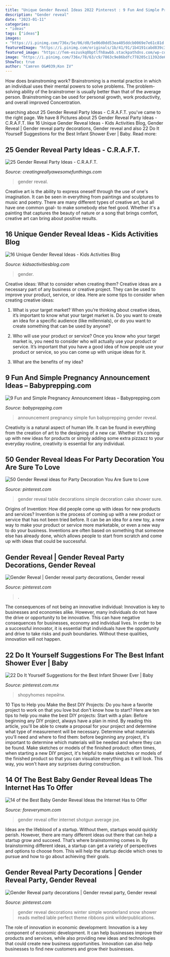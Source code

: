 ```yaml
---
title: "Unique Gender Reveal Ideas 2022 Pinterest : 9 Fun And Simple Pregnancy Announcement Ideas – Babyprepping.com"
description: "Gender reveal"
date: "2023-01-11"
categories:
- "ideas"
tags: ["ideas"]
images:
- "https://i.pinimg.com/736x/5e/06/d0/5e06d0dd53ea405ddcb0069e7e61c81d.jpg"
featuredImage: "https://i.pinimg.com/originals/1b/41/91/1b4191cabd839c3a2d0fd9ae4859a663.jpg"
featured_image: "https://fem-eszuskq0bptlfh8awbb.stackpathdns.com/wp-content/uploads/2018/08/1555590_1078289578889704_7834615890803408633_n.jpg"
image: "https://i.pinimg.com/736x/78/63/c9/7863c9e86bdfc778205c11392de676bf.jpg"
ShowToc: true
author: "Camren O&#039;Kon IV"
---
```



How does brainstroming work?
Brainstroming is a mental practice in which an individual uses their mental powers to solve problems. The problem-solving ability of the brainstromer is usually better than that of the average person. Brainstroming can be used for personal growth, work productivity, and overall improved Concentration.

	

		
searching about 25 Gender Reveal Party Ideas - C.R.A.F.T. you've came to the right page. We have 8 Pictures about 25 Gender Reveal Party Ideas - C.R.A.F.T. like 16 Unique Gender Reveal Ideas - Kids Activities Blog, Gender Reveal | Gender reveal party decorations, Gender reveal and also 22 Do It Yourself Suggestions for the Best Infant Shower Ever | Baby. Read more:
		
    
## 25 Gender Reveal Party Ideas - C.R.A.F.T.

<img loading=lazy src="https://www.creatingreallyawesomefunthings.com/wp-content/uploads/2013/08/dsc_0384.jpg" onerror="this.onerror=null;this.src='https://tse3.mm.bing.net/th?id=OIP.Uu8jhQmvwseOvHSev5SwcgHaLH&amp;pid=15.1';" alt="25 Gender Reveal Party Ideas - C.R.A.F.T.">

_Source: creatingreallyawesomefunthings.com_

>gender reveal. 

	

Creative art is the ability to express oneself through the use of one's imagination. It can be seen in everything from paintings and sculptures to music and poetry. There are many different types of creative art, but all have one common goal- to make somebody else feel good. Whether it's a painting that captures the beauty of nature or a song that brings comfort, creative art can bring about positive results.

    
## 16 Unique Gender Reveal Ideas - Kids Activities Blog

<img loading=lazy src="https://kidsactivitiesblog.com/wp-content/uploads/2017/06/gender-reveal-ideas.png" onerror="this.onerror=null;this.src='https://tse3.mm.bing.net/th?id=OIP.LYuQ31Dc-p94QgAJ3tLJRAHaD4&amp;pid=15.1';" alt="16 Unique Gender Reveal Ideas - Kids Activities Blog">

_Source: kidsactivitiesblog.com_

>gender. 

	

Creative ideas: What to consider when creating them?
Creative ideas are a necessary part of any business or creative project. They can be used to improve your product, service, or idea. Here are some tips to consider when creating creative ideas:
1. What is your target market? When you’re thinking about creative ideas, it’s important to know what your target market is. Do you want to create an idea for a specific audience (like millennials), or do you want to create something that can be used by anyone?

2. Who will use your product or service? Once you know who your target market is, you need to consider who will actually use your product or service. It’s important that you have a good idea of how people use your product or service, so you can come up with unique ideas for it.

3. What are the benefits of my idea?

    
## 9 Fun And Simple Pregnancy Announcement Ideas – Babyprepping.com

<img loading=lazy src="https://www.babyprepping.com/wp-content/uploads/2016/07/a19252f85a649427a632abe3ba786ed5.jpg" onerror="this.onerror=null;this.src='https://tse3.mm.bing.net/th?id=OIP.BjqEdOJQfXcxQXyg3FLqkgHaLF&amp;pid=15.1';" alt="9 Fun and Simple Pregnancy Announcement Ideas – Babyprepping.com">

_Source: babyprepping.com_

>announcement pregnancy simple fun babyprepping gender reveal. 

	

Creativity is a natural aspect of human life. It can be found in everything from the creation of art to the designing of a new car. Whether it’s coming up with new ideas for products or simply adding some extra pizzazz to your everyday routine, creativity is essential for any individual.

    
## 50 Gender Reveal Ideas For Party Decoration You Are Sure To Love

<img loading=lazy src="https://i.pinimg.com/originals/7c/83/b9/7c83b99e8c4c8aeb49b2d7cd3308c575.jpg" onerror="this.onerror=null;this.src='https://tse3.mm.bing.net/th?id=OIP.oyyYBkrkl3fQNBEiJdJWugHaJ4&amp;pid=15.1';" alt="50 Gender Reveal ideas for Party Decoration You Are Sure to Love">

_Source: pinterest.com_

>gender reveal table decorations simple decoration cake shower sure. 

	

Origins of Invention: How did people come up with ideas for new products and services?
Invention is the process of coming up with a new product or service that has not been tried before. It can be an idea for a new toy, a new way to make your product or service more marketable, or even a new way to do your business. Inventions are often based on something that someone else has already done, which allows people to start from scratch and come up with ideas that could be successful.

    
## Gender Reveal | Gender Reveal Party Decorations, Gender Reveal

<img loading=lazy src="https://i.pinimg.com/736x/78/63/c9/7863c9e86bdfc778205c11392de676bf.jpg" onerror="this.onerror=null;this.src='https://tse4.mm.bing.net/th?id=OIP.P7Z-2ijYo1rkfKI9aLwHHwHaFm&amp;pid=15.1';" alt="Gender Reveal | Gender reveal party decorations, Gender reveal">

_Source: pinterest.com_

>. 

	

The consequences of not being an innovative individual:
Innovation is key to businesses and economies alike. However, many individuals do not have the drive or opportunity to be innovative. This can have negative consequences for businesses, economy and individual lives. In order to be a successful innovator, it is essential that individuals have the opportunity and drive to take risks and push boundaries. Without these qualities, innovation will not happen.

    
## 22 Do It Yourself Suggestions For The Best Infant Shower Ever | Baby

<img loading=lazy src="https://i.pinimg.com/736x/5e/06/d0/5e06d0dd53ea405ddcb0069e7e61c81d.jpg" onerror="this.onerror=null;this.src='https://tse1.mm.bing.net/th?id=OIP.2MOg-3uTemcEBo5DNGbEFAHaHa&amp;pid=15.1';" alt="22 Do It Yourself Suggestions for the Best Infant Shower Ever | Baby">

_Source: pinterest.com.mx_

>shopyhomes перейти. 

	

10 Tips to Help you Make the Best DIY Projects:
Do you have a favorite project to work on that you love but don't know how to start? Here are ten tips to help you make the best DIY projects: 
Start with a plan: Before beginning any DIY project, always have a plan in mind. By reading this article, you'll be able to create a proposal for your project and determine what type of measurement will be necessary. Determine what materials you'll need and where to find them: before beginning any project, it's important to determine which materials will be needed and where they can be found. Make sketches or models of the finished product: often times, when starting a new DIY project, it's helpful to make sketches or models of the finished product so that you can visualize everything as it will look. This way, you won't have any surprises during construction.

    
## 14 Of The Best Baby Gender Reveal Ideas The Internet Has To Offer

<img loading=lazy src="https://fem-eszuskq0bptlfh8awbb.stackpathdns.com/wp-content/uploads/2018/08/1555590_1078289578889704_7834615890803408633_n.jpg" onerror="this.onerror=null;this.src='https://tse4.mm.bing.net/th?id=OIP.oNpdJcR4-knvit9ZWf9ycwHaLF&amp;pid=15.1';" alt="14 of the Best Baby Gender Reveal Ideas the Internet Has to Offer">

_Source: foreverymom.com_

>gender reveal offer internet shotgun average joe. 

	

Ideas are the lifeblood of a startup. Without them, startups would quickly perish. However, there are many different ideas out there that can help a startup grow and succeed. That’s where brainstorming comes in. By brainstorming different ideas, a startup can get a variety of perspectives and options to choose from. This will help the startup decide which ones to pursue and how to go about achieving their goals.

    
## Gender Reveal Party Decorations | Gender Reveal Party, Gender Reveal

<img loading=lazy src="https://i.pinimg.com/originals/1b/41/91/1b4191cabd839c3a2d0fd9ae4859a663.jpg" onerror="this.onerror=null;this.src='https://tse2.mm.bing.net/th?id=OIP.Q0Vb7F9AEi37ZlqDFgYPowHaFj&amp;pid=15.1';" alt="Gender Reveal party decorations | Gender reveal party, Gender reveal">

_Source: pinterest.com_

>gender reveal decorations winter simple wonderland snow shower reads melted lable perfect theme ribbons pink wilderpublications. 

	

The role of innovation in economic development:
Innovation is a key component of economic development. It can help businesses improve their products and services, while also providing new ideas and technologies that could create new business opportunities. Innovation can also help businesses to find new customers and grow their businesses.

